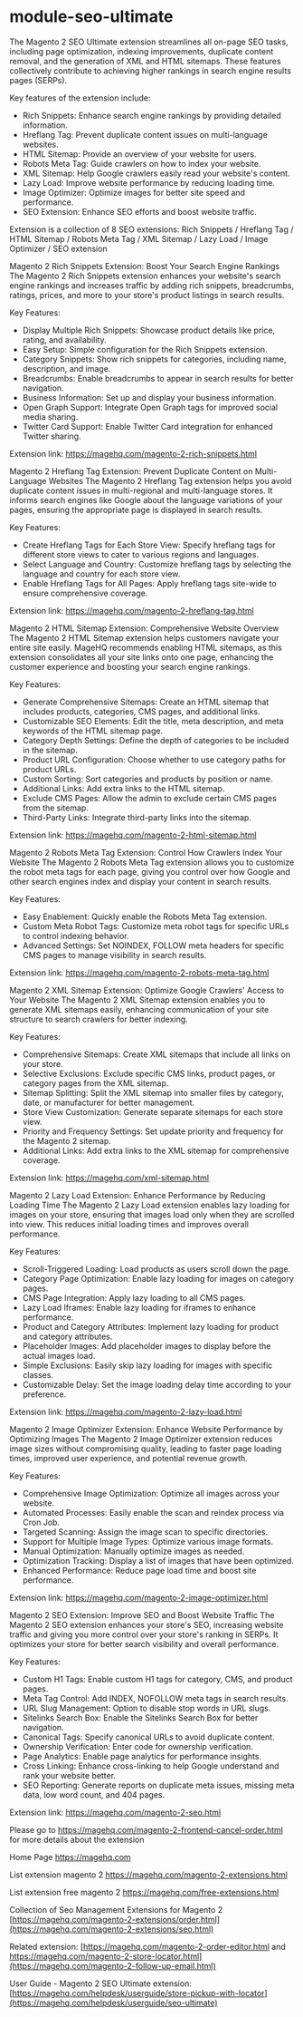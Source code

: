 # module-seo-ultimate
The Magento 2 SEO Ultimate extension streamlines all on-page SEO tasks, including page optimization, indexing improvements, duplicate content removal, and the generation of XML and HTML sitemaps. These features collectively contribute to achieving higher rankings in search engine results pages (SERPs).

Key features of the extension include:
- Rich Snippets: Enhance search engine rankings by providing detailed information.
- Hreflang Tag: Prevent duplicate content issues on multi-language websites.
- HTML Sitemap: Provide an overview of your website for users.
- Robots Meta Tag: Guide crawlers on how to index your website.
- XML Sitemap: Help Google crawlers easily read your website's content.
- Lazy Load: Improve website performance by reducing loading time.
- Image Optimizer: Optimize images for better site speed and performance.
- SEO Extension: Enhance SEO efforts and boost website traffic.

Extension is a collection of 8 SEO extensions:
Rich Snippets / Hreflang Tag / HTML Sitemap / Robots Meta Tag / XML Sitemap / Lazy Load / Image Optimizer / SEO extension

Magento 2 Rich Snippets Extension: Boost Your Search Engine Rankings
The Magento 2 Rich Snippets extension enhances your website's search engine rankings and increases traffic by adding rich snippets, breadcrumbs, ratings, prices, and more to your store's product listings in search results.

Key Features:
- Display Multiple Rich Snippets: Showcase product details like price, rating, and availability.
- Easy Setup: Simple configuration for the Rich Snippets extension.
- Category Snippets: Show rich snippets for categories, including name, description, and image.
- Breadcrumbs: Enable breadcrumbs to appear in search results for better navigation.
- Business Information: Set up and display your business information.
- Open Graph Support: Integrate Open Graph tags for improved social media sharing.
- Twitter Card Support: Enable Twitter Card integration for enhanced Twitter sharing.

Extension link: https://magehq.com/magento-2-rich-snippets.html

Magento 2 Hreflang Tag Extension: Prevent Duplicate Content on Multi-Language Websites
The Magento 2 Hreflang Tag extension helps you avoid duplicate content issues in multi-regional and multi-language stores. It informs search engines like Google about the language variations of your pages, ensuring the appropriate page is displayed in search results.

Key Features:
- Create Hreflang Tags for Each Store View: Specify hreflang tags for different store views to cater to various regions and languages.
- Select Language and Country: Customize hreflang tags by selecting the language and country for each store view.
- Enable Hreflang Tags for All Pages: Apply hreflang tags site-wide to ensure comprehensive coverage.

Extension link: https://magehq.com/magento-2-hreflang-tag.html

Magento 2 HTML Sitemap Extension: Comprehensive Website Overview
The Magento 2 HTML Sitemap extension helps customers navigate your entire site easily. MageHQ recommends enabling HTML sitemaps, as this extension consolidates all your site links onto one page, enhancing the customer experience and boosting your search engine rankings.

Key Features:
- Generate Comprehensive Sitemaps: Create an HTML sitemap that includes products, categories, CMS pages, and additional links.
- Customizable SEO Elements: Edit the title, meta description, and meta keywords of the HTML sitemap page.
- Category Depth Settings: Define the depth of categories to be included in the sitemap.
- Product URL Configuration: Choose whether to use category paths for product URLs.
- Custom Sorting: Sort categories and products by position or name.
- Additional Links: Add extra links to the HTML sitemap.
- Exclude CMS Pages: Allow the admin to exclude certain CMS pages from the sitemap.
- Third-Party Links: Integrate third-party links into the sitemap.

Extension link: https://magehq.com/magento-2-html-sitemap.html

Magento 2 Robots Meta Tag Extension: Control How Crawlers Index Your Website
The Magento 2 Robots Meta Tag extension allows you to customize the robot meta tags for each page, giving you control over how Google and other search engines index and display your content in search results.

Key Features:
- Easy Enablement: Quickly enable the Robots Meta Tag extension.
- Custom Meta Robot Tags: Customize meta robot tags for specific URLs to control indexing behavior.
- Advanced Settings: Set NOINDEX, FOLLOW meta headers for specific CMS pages to manage visibility in search results.

Extension link: https://magehq.com/magento-2-robots-meta-tag.html


Magento 2 XML Sitemap Extension: Optimize Google Crawlers' Access to Your Website
The Magento 2 XML Sitemap extension enables you to generate XML sitemaps easily, enhancing communication of your site structure to search crawlers for better indexing.

Key Features:
- Comprehensive Sitemaps: Create XML sitemaps that include all links on your store.
- Selective Exclusions: Exclude specific CMS links, product pages, or category pages from the XML sitemap.
- Sitemap Splitting: Split the XML sitemap into smaller files by category, date, or manufacturer for better management.
- Store View Customization: Generate separate sitemaps for each store view.
- Priority and Frequency Settings: Set update priority and frequency for the Magento 2 sitemap.
- Additional Links: Add extra links to the XML sitemap for comprehensive coverage.

Extension link: https://magehq.com/xml-sitemap.html

Magento 2 Lazy Load Extension: Enhance Performance by Reducing Loading Time
The Magento 2 Lazy Load extension enables lazy loading for images on your store, ensuring that images load only when they are scrolled into view. This reduces initial loading times and improves overall performance.

Key Features:
- Scroll-Triggered Loading: Load products as users scroll down the page.
- Category Page Optimization: Enable lazy loading for images on category pages.
- CMS Page Integration: Apply lazy loading to all CMS pages.
- Lazy Load Iframes: Enable lazy loading for iframes to enhance performance.
- Product and Category Attributes: Implement lazy loading for product and category attributes.
- Placeholder Images: Add placeholder images to display before the actual images load.
- Simple Exclusions: Easily skip lazy loading for images with specific classes.
- Customizable Delay: Set the image loading delay time according to your preference.

Extension link: https://magehq.com/magento-2-lazy-load.html

Magento 2 Image Optimizer Extension: Enhance Website Performance by Optimizing Images
The Magento 2 Image Optimizer extension reduces image sizes without compromising quality, leading to faster page loading times, improved user experience, and potential revenue growth.

Key Features:
- Comprehensive Image Optimization: Optimize all images across your website.
- Automated Processes: Easily enable the scan and reindex process via Cron Job.
- Targeted Scanning: Assign the image scan to specific directories.
- Support for Multiple Image Types: Optimize various image formats.
- Manual Optimization: Manually optimize images as needed.
- Optimization Tracking: Display a list of images that have been optimized.
- Enhanced Performance: Reduce page load time and boost site performance.

Extension link: https://magehq.com/magento-2-image-optimizer.html

Magento 2 SEO Extension: Improve SEO and Boost Website Traffic
The Magento 2 SEO extension enhances your store's SEO, increasing website traffic and giving you more control over your store's ranking in SERPs. It optimizes your store for better search visibility and overall performance.

Key Features:
- Custom H1 Tags: Enable custom H1 tags for category, CMS, and product pages.
- Meta Tag Control: Add INDEX, NOFOLLOW meta tags in search results.
- URL Slug Management: Option to disable stop words in URL slugs.
- Sitelinks Search Box: Enable the Sitelinks Search Box for better navigation.
- Canonical Tags: Specify canonical URLs to avoid duplicate content.
- Ownership Verification: Enter code for ownership verification.
- Page Analytics: Enable page analytics for performance insights.
- Cross Linking: Enhance cross-linking to help Google understand and rank your website better.
- SEO Reporting: Generate reports on duplicate meta issues, missing meta data, low word count, and 404 pages.

Extension link: https://magehq.com/magento-2-seo.html

Please go to [https://magehq.com/magento-2-frontend-cancel-order.html ](https://magehq.com/magento-2-seo-ultimate.html) for more details about the extension

Home Page https://magehq.com

List extension magento 2 https://magehq.com/magento-2-extensions.html

List extension free magento 2 https://magehq.com/free-extensions.html

Collection of Seo Management Extensions for Magento 2 [https://magehq.com/magento-2-extensions/order.html](https://magehq.com/magento-2-extensions/seo.html)

Related extension: [https://magehq.com/magento-2-order-editor.html and https://magehq.com/magento-2-store-locator.html](https://magehq.com/magento-2-follow-up-email.html)

User Guide - Magento 2 SEO Ultimate extension: [https://magehq.com/helpdesk/userguide/store-pickup-with-locator](https://magehq.com/helpdesk/userguide/seo-ultimate)
